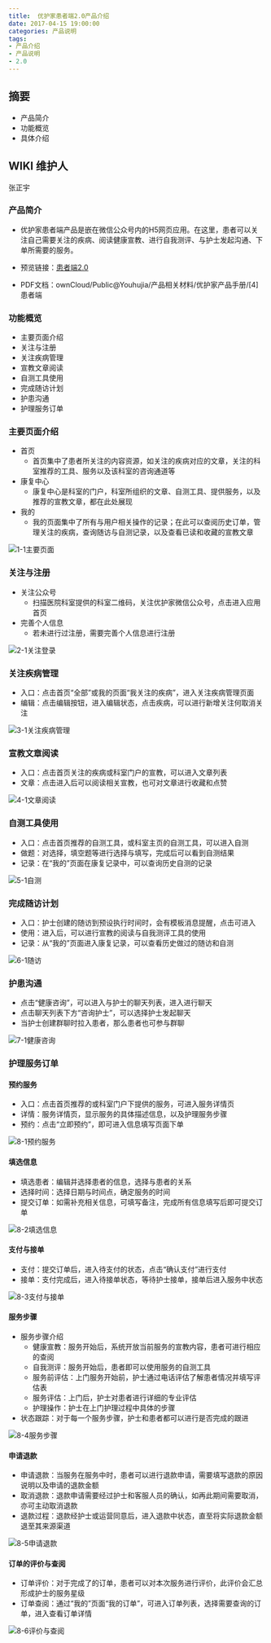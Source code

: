```yaml
---
title:  优护家患者端2.0产品介绍
date: 2017-04-15 19:00:00
categories: 产品说明
tags:
- 产品介绍
- 产品说明
- 2.0
---
```


## 摘要

- 产品简介
- 功能概览
- 具体介绍

<!--more-->

## WIKI 维护人
张正宇


### 产品简介
- 优护家患者端产品是嵌在微信公众号内的H5网页应用。在这里，患者可以关注自己需要关注的疾病、阅读健康宣教、进行自我测评、与护士发起沟通、下单所需要的服务。

- 预览链接：[患者端2.0](https://xd.adobe.com/view/1c93ddb9-7a2e-497f-8619-377514cd7ad2/)

- PDF文档：ownCloud/Public@Youhujia/产品相关材料/优护家产品手册/[4]患者端

### 功能概览
- 主要页面介绍
- 关注与注册
- 关注疾病管理
- 宣教文章阅读
- 自测工具使用
- 完成随访计划
- 护患沟通
- 护理服务订单

### 主要页面介绍
- 首页
    - 首页集中了患者所关注的内容资源，如关注的疾病对应的文章，关注的科室推荐的工具、服务以及该科室的咨询通道等
- 康复中心
    - 康复中心是科室的门户，科室所组织的文章、自测工具、提供服务，以及推荐的宣教文章，都在此处展现
- 我的
    - 我的页面集中了所有与用户相关操作的记录；在此可以查阅历史订单，管理关注的疾病，查询随访与自测记录，以及查看已读和收藏的宣教文章

![1-1主要页面](/media/1-1%E4%B8%BB%E8%A6%81%E9%A1%B5%E9%9D%A2.png)

### 关注与注册
- 关注公众号
    - 扫描医院科室提供的科室二维码，关注优护家微信公众号，点击进入应用首页
- 完善个人信息
    - 若未进行过注册，需要完善个人信息进行注册

![2-1关注登录](/media/2-1%E5%85%B3%E6%B3%A8%E7%99%BB%E5%BD%95.png)


### 关注疾病管理

- 入口：点击首页“全部”或我的页面“我关注的疾病”，进入关注疾病管理页面
- 编辑：点击编辑按钮，进入编辑状态，点击疾病，可以进行新增关注何取消关注

![3-1关注疾病管理](/media/3-1%E5%85%B3%E6%B3%A8%E7%96%BE%E7%97%85%E7%AE%A1%E7%90%86.png)


### 宣教文章阅读

- 入口：点击首页关注的疾病或科室门户的宣教，可以进入文章列表
- 文章：点击进入后可以阅读相关宣教，也可对文章进行收藏和点赞

![4-1文章阅读](/media/4-1%E6%96%87%E7%AB%A0%E9%98%85%E8%AF%BB.png)


### 自测工具使用

- 入口：点击首页推荐的自测工具，或科室主页的自测工具，可以进入自测
- 做题：对选择，填空题等进行选择与填写，完成后可以看到自测结果
- 记录：在“我的”页面在康复记录中，可以查询历史自测的记录

![5-1自测](/media/5-1%E8%87%AA%E6%B5%8B.png)



### 完成随访计划

- 入口：护士创建的随访到预设执行时间时，会有模板消息提醒，点击可进入
- 使用：进入后，可以进行宣教的阅读与自我测评工具的使用
- 记录：从“我的”页面进入康复记录，可以查看历史做过的随访和自测

![6-1随访](/media/6-1%E9%9A%8F%E8%AE%BF.png)


### 护患沟通

- 点击“健康咨询”，可以进入与护士的聊天列表，进入进行聊天
- 点击聊天列表下方“咨询护士”，可以选择护士发起聊天
- 当护士创建群聊时拉入患者，那么患者也可参与群聊

![7-1健康咨询](/media/7-1%E5%81%A5%E5%BA%B7%E5%92%A8%E8%AF%A2.png)


### 护理服务订单


#### 预约服务

- 入口：点击首页推荐的或科室门户下提供的服务，可进入服务详情页
- 详情：服务详情页，显示服务的具体描述信息，以及护理服务步骤
- 预约：点击“立即预约”，即可进入信息填写页面下单

![8-1预约服务](/media/8-1%E9%A2%84%E7%BA%A6%E6%9C%8D%E5%8A%A1.png)

#### 填选信息
- 填选患者：编辑并选择患者的信息，选择与患者的关系
- 选择时间：选择日期与时间点，确定服务的时间
- 提交订单：如需补充相关信息，可填写备注，完成所有信息填写后即可提交订单

![8-2填选信息](/media/8-2%E5%A1%AB%E9%80%89%E4%BF%A1%E6%81%AF.png)


#### 支付与接单

- 支付：提交订单后，进入待支付的状态，点击“确认支付”进行支付
- 接单：支付完成后，进入待接单状态，等待护士接单，接单后进入服务中状态

![8-3支付与接单](/media/8-3%E6%94%AF%E4%BB%98%E4%B8%8E%E6%8E%A5%E5%8D%95.png)


#### 服务步骤
- 服务步骤介绍
    - 健康宣教：服务开始后，系统开放当前服务的宣教内容，患者可进行相应的查阅
    - 自我测评：服务开始后，患者即可以使用服务的自测工具
    - 服务前评估：上门服务开始前，护士通过电话评估了解患者情况并填写评估表
    - 服务评估：上门后，护士对患者进行详细的专业评估
    - 护理操作：护士在上门护理过程中具体的步骤
- 状态跟踪：对于每一个服务步骤，护士和患者都可以进行是否完成的跟进

![8-4服务步骤](/media/8-4%E6%9C%8D%E5%8A%A1%E6%AD%A5%E9%AA%A4.png)

#### 申请退款

- 申请退款：当服务在服务中时，患者可以进行退款申请，需要填写退款的原因说明以及申请的退款金额
- 取消退款：退款申请需要经过护士和客服人员的确认，如再此期间需要取消，亦可主动取消退款
- 退款过程：退款经护士或运营同意后，进入退款中状态，直至将实际退款金额退至其来源渠道

![8-5申请退款](/media/8-5%E7%94%B3%E8%AF%B7%E9%80%80%E6%AC%BE.png)

#### 订单的评价与查阅

- 订单评价：对于完成了的订单，患者可以对本次服务进行评价，此评价会汇总形成护士的服务星级
- 订单查阅：通过“我的”页面“我的订单”，可进入订单列表，选择需要查询的订单，进入查看订单详情

![8-6评价与查阅](/media/8-6%E8%AF%84%E4%BB%B7%E4%B8%8E%E6%9F%A5%E9%98%85.png)


